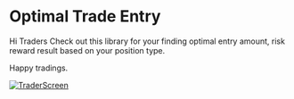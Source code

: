 # Optimal Trade Entry

Hi Traders Check out this library for your finding optimal entry amount, risk reward result based on your position type.

Happy tradings.

[![TraderScreen](https://r.resimlink.com/txmb8dhyquS.png)](https://resimlink.com/txmb8dhyquS)